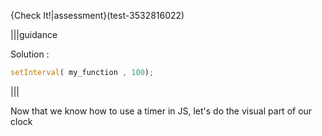 {Check It!|assessment}(test-3532816022)

|||guidance

Solution :

```javascript
setInterval( my_function , 100);
```

|||

Now that we know how to use a timer in JS, let's do the visual part of our clock
